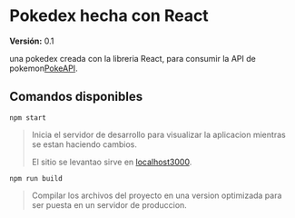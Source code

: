 # Pokedex hecha con React

**Versión:** 0.1

una pokedex creada con la libreria React, para consumir la API de pokemon[PokeAPI](https://pokeapi.co/).

## Comandos disponibles

`npm start`

> Inicia el servidor de desarrollo para visualizar la aplicacion mientras se estan haciendo cambios.
>
>El sitio se levantao sirve en [localhost3000](http://localhost:3000/).

`npm run build`

> Compilar los archivos del proyecto en una version optimizada para ser puesta en un servidor de produccion.
